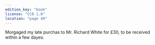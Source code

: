 ```yaml
---
edition_key: "book"
license: "CC0 1.0"
location: "page 49"
---
```

Morgaged my late purchas to Mr. Richard White for
£30, to be received within a few dayes.
